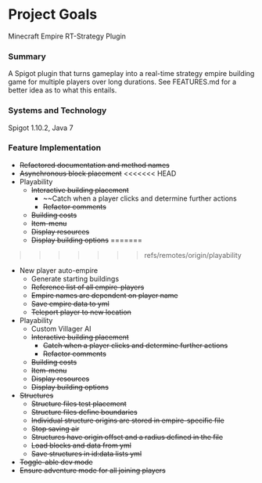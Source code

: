 # Project Goals
Minecraft Empire RT-Strategy Plugin

### Summary
A Spigot plugin that turns gameplay into a real-time strategy empire building game for multiple players over long durations. See FEATURES.md for a better idea as to what this entails.

### Systems and Technology
Spigot 1.10.2, Java 7

### Feature Implementation
* ~~Refactored documentation and method names~~
* ~~Asynchronous block placement~~
<<<<<<< HEAD
* Playability
  * ~~Interactive building placement~~
    * ~~Catch when a player clicks and determine further actions
    * ~~Refactor comments~~
  * ~~Building costs~~
  * ~~Item-menu~~
   * ~~Display resources~~
   * ~~Display building options~~
=======
>>>>>>> refs/remotes/origin/playability
* New player auto-empire
  * Generate starting buildings
  * ~~Reference list of all empire-players~~
  * ~~Empire names are dependent on player name~~
  * ~~Save empire data to yml~~
  * ~~Teleport player to new location~~
* Playability
  * Custom Villager AI
  * ~~Interactive building placement~~
    * ~~Catch when a player clicks and determine further actions~~
    * ~~Refactor comments~~
  * ~~Building costs~~
  * ~~Item-menu~~
   * ~~Display resources~~
   * ~~Display building options~~
* ~~Structures~~
  * ~~Structure files test placement~~
  * ~~Structure files define boundaries~~
  * ~~Individual structure origins are stored in empire-specific file~~
  * ~~Stop saving air~~
  * ~~Structures have origin offset and a radius defined in the file~~
  * ~~Load blocks and data from yml~~
  * ~~Save structures in id:data lists yml~~
* ~~Toggle-able dev mode~~
* ~~Ensure adventure mode for all joining players~~
